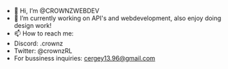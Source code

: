 - 👋 Hi, I’m @CROWNZWEBDEV
- 🌱 I’m currently working on API's and webdevelopment, also enjoy doing design work!
- 📫 How to reach me:
- Discord: .crownz
- Twitter: @crownzRL
- For bussiness inquiries: cergey13.96@gmail.com

<!---
CROWNZWEBDEV/CROWNZWEBDEV is a ✨ special ✨ repository because its `README.md` (this file) appears on your GitHub profile.
You can click the Preview link to take a look at your changes.
--->

